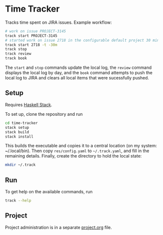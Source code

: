 # Time Tracker

Tracks time spent on JIRA issues. Example workflow:

```bash
# work on issue PROJECT-3145
track start PROJECT-3145
# started work on issue 2718 in the configurable default project 30 minutes ago
track start 2718 -t -30m
track stop
track review
track book
```

The `start` and `stop` commands update the local log, the `review` command
displays the local log by day, and the `book` command attempts to push the local log to
JIRA and clears all local items that were sucessfully pushed.

## Setup

Requires [Haskell Stack](https://docs.haskellstack.org/en/stable/README/#how-to-install).

To set up, clone the repository and run

```bash
cd time-tracker
stack setup
stack build
stack install
```

This builds the executable and copies it to a central location (on my system:
~/.local/bin). Then copy `res/config.yaml` to `~/.track.yaml`, and fill in the
remaining details. Finally, create the directory to hold the local state:

```bash
mkdir ~/.track
```

## Run

To get help on the available commands, run

```bash
track --help
```

## Project

Project administration is in a separate [project.org](./docs/project.org) file.
